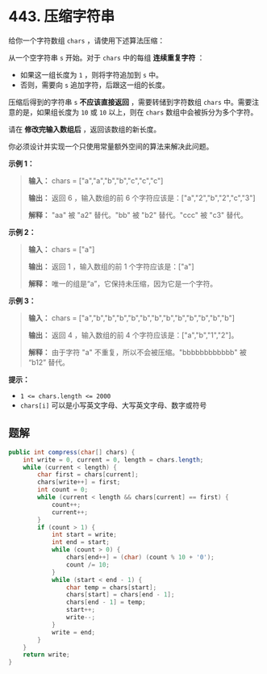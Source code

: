 # 443. 压缩字符串

给你一个字符数组 `chars` ，请使用下述算法压缩：

从一个空字符串 `s` 开始。对于 `chars` 中的每组 **连续重复字符**  ：

*   如果这一组长度为 `1` ，则将字符追加到 `s` 中。
*   否则，需要向 `s` 追加字符，后跟这一组的长度。

压缩后得到的字符串 `s` **不应该直接返回**  ，需要转储到字符数组 `chars` 中。需要注意的是，如果组长度为 `10` 或 `10` 以上，则在 `chars` 数组中会被拆分为多个字符。

请在 **修改完输入数组后**  ，返回该数组的新长度。

你必须设计并实现一个只使用常量额外空间的算法来解决此问题。

**示例 1：**

> **输入：** chars = \["a","a","b","b","c","c","c"]
> 
> **输出：** 返回 6 ，输入数组的前 6 个字符应该是：\["a","2","b","2","c","3"]
> 
> **解释：** "aa" 被 "a2" 替代。"bb" 被 "b2" 替代。"ccc" 被 "c3" 替代。
>

**示例 2：**

> **输入：** chars = \["a"]
> 
> **输出：** 返回 1 ，输入数组的前 1 个字符应该是：\["a"]
> 
> **解释：** 唯一的组是“a”，它保持未压缩，因为它是一个字符。
>

**示例 3：**

> **输入：** chars = \["a","b","b","b","b","b","b","b","b","b","b","b","b"]
> 
> **输出：** 返回 4 ，输入数组的前 4 个字符应该是：\["a","b","1","2"]。
> 
> **解释：** 由于字符 "a" 不重复，所以不会被压缩。"bbbbbbbbbbbb" 被 “b12” 替代。
>

**提示：**

*   `1 <= chars.length <= 2000`
*   `chars[i]` 可以是小写英文字母、大写英文字母、数字或符号

## 题解

```java
public int compress(char[] chars) {
    int write = 0, current = 0, length = chars.length;
    while (current < length) {
        char first = chars[current];
        chars[write++] = first;
        int count = 0;
        while (current < length && chars[current] == first) {
            count++;
            current++;
        }
        if (count > 1) {
            int start = write;
            int end = start;
            while (count > 0) {
                chars[end++] = (char) (count % 10 + '0');
                count /= 10;
            }
            while (start < end - 1) {
                char temp = chars[start];
                chars[start] = chars[end - 1];
                chars[end - 1] = temp;
                start++;
                write--;
            }
            write = end;
        }
    }
    return write;
}
```